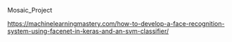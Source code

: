 Mosaic_Project

  
 https://machinelearningmastery.com/how-to-develop-a-face-recognition-system-using-facenet-in-keras-and-an-svm-classifier/